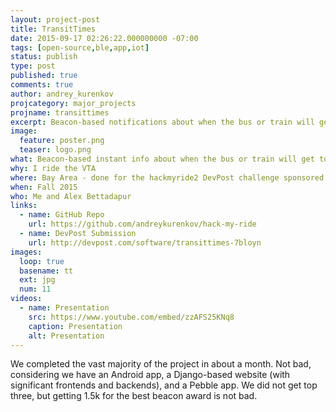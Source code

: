 ```yaml
---
layout: project-post
title: TransitTimes
date: 2015-09-17 02:26:22.000000000 -07:00
tags: [open-source,ble,app,iot]
status: publish
type: post
published: true
comments: true
author: andrey_kurenkov
projcategory: major_projects
projname: transittimes
excerpt: Beacon-based notifications about when the bus or train will get to your stop
image:
  feature: poster.png
  teaser: logo.png
what: Beacon-based instant info about when the bus or train will get to your stop via an app, smartwatch, or website
why: I ride the VTA
where: Bay Area - done for the hackmyride2 DevPost challenge sponsored by the VTA
when: Fall 2015
who: Me and Alex Bettadapur
links:
  - name: GitHub Repo
    url: https://github.com/andreykurenkov/hack-my-ride
  - name: DevPost Submission
    url: http://devpost.com/software/transittimes-7bloyn
images:
  loop: true
  basename: tt
  ext: jpg
  num: 11
videos:
  - name: Presentation
    src: https://www.youtube.com/embed/zzAFS25KNq8
    caption: Presentation
    alt: Presentation
---
```

We completed the vast majority of the project in about a month. Not bad, considering we have an Android app, a Django-based website (with significant frontends and backends), and a Pebble app. We did not get top three, but getting 1.5k for the best beacon award is not bad. 
